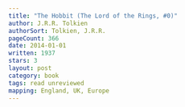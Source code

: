 ```yaml
---
title: "The Hobbit (The Lord of the Rings, #0)"
author: J.R.R. Tolkien
authorSort: Tolkien, J.R.R.
pageCount: 366
date: 2014-01-01
written: 1937
stars: 3
layout: post
category: book
tags: read unreviewed
mapping: England, UK, Europe
---
```

